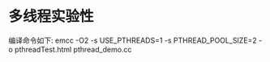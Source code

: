 # 多线程实验性
编译命令如下:
emcc -O2 -s USE_PTHREADS=1 -s PTHREAD_POOL_SIZE=2 -o pthreadTest.html pthread_demo.cc
